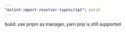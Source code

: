 ```yaml
---
"eslint-import-resolver-typescript": patch
---
```


build: use pnpm as manager, yarn pnp is still supported

